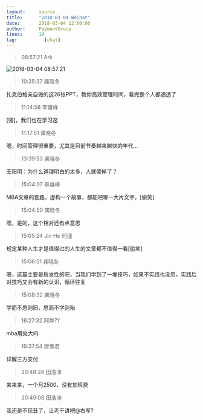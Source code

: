 ```yaml
---
layout:     source 
title:      "2018-03-04-WeChat"
date:       2018-03-04 12:00:00
author:     PaymentGroup
lines:      10 
tag:		  [chat]
---
```

> 08:57:21  Ark  
   
![2018-03-04 08:57:21](http://static.cocolian.org/img/20180304_085721.png) 
   
> 10:35:37  龚晓冬  
   
扎克伯格亲自做的这26张PPT，教你高效管理时间，看完整个人都通透了  
   
> 11:14:58  李雄峰  
   
[强]，我们也在学习这  
   
> 11:17:51  龚晓冬  
   
嗯，时间管理很重要，尤其是目前节奏越来越快的年代...  
   
> 13:39:53  龚晓冬  
   
王阳明：为什么道理明白的太多，人就傻掉了？  
   
> 15:04:07  李雄峰  
   
MBA文章的套路，虚构一个故事，都能吧唧一大片文字，[偷笑]  
   
> 15:04:50  龚晓冬  
   
嗯，是的，这个相对还有点意思  
   
> 15:05:24  Jin He 何瑾  
   
规定某种人生才是值得过的人生的文章都不值得一看[偷笑]  
   
> 15:06:51  龚晓冬  
   
嗯，这篇主要是启发性的吧，当我们学到了一堆技巧，如果不实践也没用，实践后对技巧又会有新的认识，循环往复  
   
> 15:08:32  龚晓冬  
   
学而不思则罔，思而不学则殆  
   
> 16:27:32  阿烨??  
   
mba用处大吗  
   
> 16:37:54  廖惠君  
   
详解三方支付  
   
> 20:48:24  田浩沛  
   
来来来，一个月2500，没有加班费  
   
> 20:49:08  田浩沛  
   
我还是不现丑了，让老于讲吧@右军?  
   
